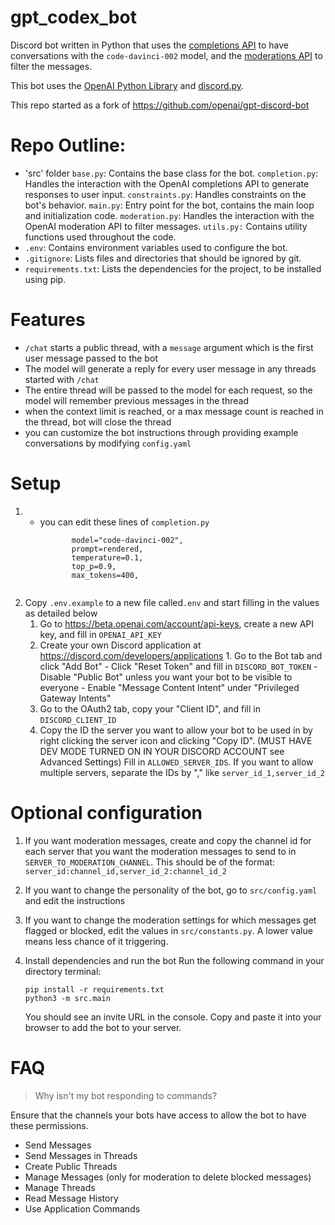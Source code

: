 # gpt_codex_bot

Discord bot written in Python that uses the [completions API](https://beta.openai.com/docs/api-reference/completions) to have conversations with the `code-davinci-002` model, and the [moderations API](https://beta.openai.com/docs/api-reference/moderations) to filter the messages.

This bot uses the [OpenAI Python Library](https://github.com/openai/openai-python) and [discord.py](https://discordpy.readthedocs.io/).

This repo started as a fork of https://github.com/openai/gpt-discord-bot 

# Repo Outline:

- 'src' folder
    `base.py`: Contains the base class for the bot.
    `completion.py`: Handles the interaction with the OpenAI completions API to generate responses to user input.
    `constraints.py`: Handles constraints on the bot's behavior.
    `main.py`: Entry point for the bot, contains the main loop and initialization code.
    `moderation.py`: Handles the interaction with the OpenAI moderation API to filter messages.
    `utils.py:` Contains utility functions used throughout the code.
- `.env`: Contains environment variables used to configure the bot.
- `.gitignore`: Lists files and directories that should be ignored by git.
- `requirements.txt`: Lists the dependencies for the project, to be installed using pip.



# Features

- `/chat` starts a public thread, with a `message` argument which is the first user message passed to the bot
- The model will generate a reply for every user message in any threads started with `/chat`
- The entire thread will be passed to the model for each request, so the model will remember previous messages in the thread
- when the context limit is reached, or a max message count is reached in the thread, bot will close the thread
- you can customize the bot instructions through providing example conversations by modifying `config.yaml`

# Setup

1. - you can edit these lines of `completion.py`
     ```
            model="code-davinci-002",
            prompt=rendered,
            temperature=0.1,
            top_p=0.9,
            max_tokens=400,
    ```
2. Copy `.env.example` to a new file called`.env` and start filling in the values as detailed below
    1. Go to https://beta.openai.com/account/api-keys, create a new API key, and fill in `OPENAI_API_KEY`
    2. Create your own Discord application at https://discord.com/developers/applications
        	1. Go to the Bot tab and click "Add Bot"
            - Click "Reset Token" and fill in `DISCORD_BOT_TOKEN`
            - Disable "Public Bot" unless you want your bot to be visible to everyone
            - Enable "Message Content Intent" under "Privileged Gateway Intents"
    3. Go to the OAuth2 tab, copy your "Client ID", and fill in `DISCORD_CLIENT_ID`
    4. Copy the ID the server you want to allow your bot to be used in by right clicking the server icon and clicking "Copy ID". (MUST HAVE DEV MODE TURNED ON IN YOUR DISCORD ACCOUNT see Advanced Settings)
    Fill in `ALLOWED_SERVER_IDS`. If you want to allow multiple servers, separate the IDs by "," like `server_id_1,server_id_2`

# Optional configuration

1. If you want moderation messages, create and copy the channel id for each server that you want the moderation messages to send to in `SERVER_TO_MODERATION_CHANNEL`. This should be of the format: `server_id:channel_id,server_id_2:channel_id_2`
2. If you want to change the personality of the bot, go to `src/config.yaml` and edit the instructions
3. If you want to change the moderation settings for which messages get flagged or blocked, edit the values in `src/constants.py`. A lower value means less chance of it triggering.


4. Install dependencies and run the bot
    Run the following command in your directory terminal:
    ```
    pip install -r requirements.txt
    python3 -m src.main
    ```
    You should see an invite URL in the console. Copy and paste it into your browser to add the bot to your server.

# FAQ

> Why isn't my bot responding to commands?

Ensure that the channels your bots have access to allow the bot to have these permissions.
- Send Messages
- Send Messages in Threads
- Create Public Threads
- Manage Messages (only for moderation to delete blocked messages)
- Manage Threads
- Read Message History
- Use Application Commands
